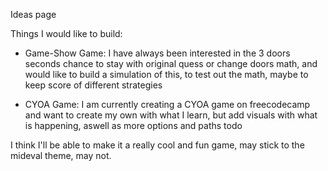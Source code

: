 Ideas page

Things I would like to build:
- Game-Show Game:
  I have always been interested in the 3 doors seconds chance to stay with original quess or change doors math, and would like to build a simulation of this, to test out the math, maybe to keep score of different strategies

- CYOA Game:
I am currently creating a CYOA game on freecodecamp and want to create my own with what I learn, but add visuals with what is happening, aswell as more options and paths todo

I think I'll be able to make it a really cool and fun game, may stick to the mideval theme, may not.

